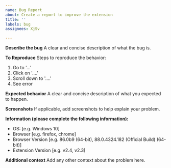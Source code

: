 ```yaml
---
name: Bug Report
about: Create a report to improve the extension
title: ''
labels: bug
assignees: XjSv

---
```


**Describe the bug**
A clear and concise description of what the bug is.

**To Reproduce**
Steps to reproduce the behavior:
1. Go to '...'
2. Click on '....'
3. Scroll down to '....'
4. See error

**Expected behavior**
A clear and concise description of what you expected to happen.

**Screenshots**
If applicable, add screenshots to help explain your problem.

**Information (please complete the following information):**
 - OS: [e.g. Windows 10]
 - Browser [e.g. firefox, chrome]
 - Browser Version [e.g. 86.0b9 (64-bit), 88.0.4324.182 (Official Build) (64-bit)]
 - Extension Version [e.g. v2.4, v2.3]

**Additional context**
Add any other context about the problem here.
